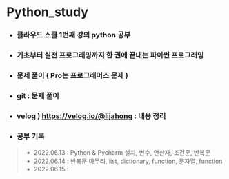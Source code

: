# Python_study
- ###  클라우드 스쿨 1번째 강의 python 공부
- ###  기초부터 실전 프로그래밍까지 한 권에 끝내는 파이썬 프로그래밍
- ###  문제 풀이 ( Pro는 프로그래머스 문제 )
- ### git : 문제 풀이
- ### velog ) https://velog.io/@lijahong : 내용 정리
- ###  공부 기록
> - 2022.06.13 : Python & Pycharm 설치, 변수, 연산자, 조건문, 반복문   
> - 2022.06.14 : 반복문 마무리, list, dictionary, function, 문자열, function
> - 2022.06.15 : 
